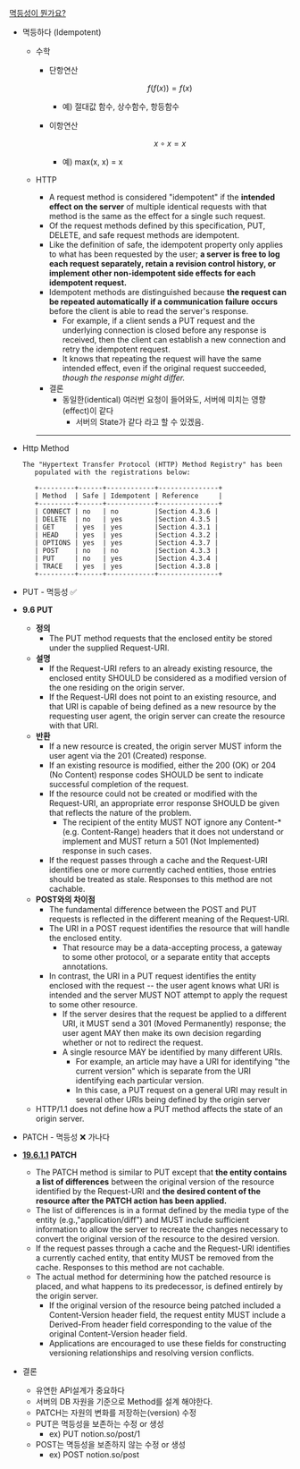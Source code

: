 [멱등성이 뭔가요?](https://velog.io/@tosspayments/멱등성이-뭔가요)

- 멱등하다 (Idempotent)
    - 수학
        - 단항연산

          $$
          f(f(x)) = f(x)
          $$

            - 예) 절대값 함수, 상수함수, 항등함수
        - 이항연산

          $$
          x∘x = x
          $$

            - 예) max(x, x) = x
    - HTTP
        - A request method is considered "idempotent"
          if the **intended** **effect on the server** of multiple identical requests with that method is the same as the effect for a single such request.
        - Of the request methods defined by this specification, PUT, DELETE, and safe request methods are idempotent.
        - Like the definition of safe, the idempotent property only applies to what has been requested by the user;
          **a server is free to log each request separately, retain a revision control history, or implement other non-idempotent side effects for each idempotent request.**
        - Idempotent methods are distinguished because **the request can be repeated automatically if a communication failure occurs**
          before the client is able to read the server's response.
            - For example, if a client sends a PUT request and the underlying connection is closed before any response is received,
              then the client can establish a new connection and retry the idempotent request.
            - It knows that repeating the request will have the same intended effect, even if the original request succeeded, *though the response might differ.*
        - 결론
            - 동일한(identical) 여러번 요청이 들어와도, 서버에 미치는 영향(effect)이 같다
                - 서버의 State가 같다 라고 할 수 있겠음.

        ---

- Http Method

    ```
    The "Hypertext Transfer Protocol (HTTP) Method Registry" has been
       populated with the registrations below:
    
       +---------+------+------------+---------------+
       | Method  | Safe | Idempotent | Reference     |
       +---------+------+------------+---------------+
       | CONNECT | no   | no         |Section 4.3.6 |
       | DELETE  | no   | yes        |Section 4.3.5 |
       | GET     | yes  | yes        |Section 4.3.1 |
       | HEAD    | yes  | yes        |Section 4.3.2 |
       | OPTIONS | yes  | yes        |Section 4.3.7 |
       | POST    | no   | no         |Section 4.3.3 |
       | PUT     | no   | yes        |Section 4.3.4 |
       | TRACE   | yes  | yes        |Section 4.3.8 |
       +---------+------+------------+---------------+
    ```

- PUT - 멱등성 ✅
- **9.6 PUT**
    - **정의**
        - The PUT method requests that the enclosed entity be stored under the supplied Request-URI.
    - **설명**
        - If the Request-URI refers to an already existing resource, the enclosed entity SHOULD be considered as a modified version of the one residing on the origin server.
        - If the Request-URI does not point to an existing resource, and that URI is capable of being defined as a new resource by the requesting user agent, the origin server can create the resource with that URI.
    - **반환**
        - If a new resource is created, the origin server MUST inform the user agent via the 201 (Created) response.
        - If an existing resource is modified, either the 200 (OK) or 204 (No Content) response codes SHOULD be sent to indicate successful completion of the request.
        - If the resource could not be created or modified with the Request-URI, an appropriate error response SHOULD be given that reflects the nature of the problem.
            - The recipient of the entity MUST NOT ignore any Content-*(e.g. Content-Range) headers that it does not understand or implement and MUST return a 501 (Not Implemented) response in such cases.
        - If the request passes through a cache and the Request-URI identifies one or more currently cached entities, those entries should be treated as stale. Responses to this method are not cachable.
    - **POST와의 차이점**
        - The fundamental difference between the POST and PUT requests is reflected in the different meaning of the Request-URI.
        - The URI in a POST request identifies the resource that will handle the enclosed entity.
            - That resource may be a data-accepting process, a gateway to some other protocol, or a separate entity that accepts annotations.
        - In contrast, the URI in a PUT request identifies the entity enclosed with the request
          -- the user agent knows what URI is intended and the server MUST NOT attempt to apply the request to some other resource.
            - If the server desires that the request be applied to a different URI, it MUST send a 301 (Moved Permanently) response;
              the user agent MAY then make its own decision regarding whether or not to redirect the request.
            - A single resource MAY be identified by many different URIs.
                - For example, an article may have a URI for identifying "the current version" which is separate from the URI identifying each particular version.
                - In this case, a PUT request on a general URI may result in several other URIs being defined by the origin server
    - HTTP/1.1 does not define how a PUT method affects the state of an origin server.

- PATCH - 멱등성 ❌ 가나다
- **[19.6.1.1](https://www.rfc-editor.org/rfc/rfc2068#section-19.6.1.1) PATCH**
    - The PATCH method is similar to PUT
      except that **the entity contains a list of differences**
      between the original version of the resource identified by the Request-URI
      and **the desired content of the resource after the PATCH action has been applied.**
    - The list of differences is in a format defined by the media type of the entity (e.g.,"application/diff") and MUST include sufficient information to allow the server to recreate the changes necessary to convert the original version of the resource to the desired version.
    - If the request passes through a cache and the Request-URI identifies a currently cached entity, that entity MUST be removed from the cache.
      Responses to this method are not cachable.
    - The actual method for determining how the patched resource is placed, and what happens to its predecessor, is defined entirely by the origin server.
        - If the original version of the resource being patched included a Content-Version header field,
          the request entity MUST include a Derived-From header field
          corresponding to the value of the original Content-Version header field.
        - Applications are encouraged to use these fields for constructing versioning relationships and resolving version conflicts.

- 결론
    - 유연한 API설계가 중요하다
    - 서버의 DB 자원을 기준으로 Method를 설계 해야한다.
    - PATCH는 자원의 변화를 저장하는(version) 수정
    - PUT은 멱등성을 보존하는 수정 or 생성
        - ex) PUT notion.so/post/1
    - POST는 멱등성을 보존하지 않는 수정 or 생성
        - ex) POST notion.so/post